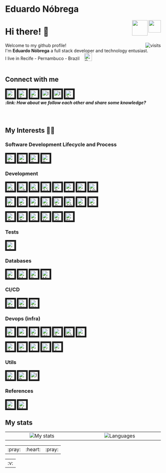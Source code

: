 <h1>Eduardo Nóbrega</h1>
<img align="right" valign="bottom" height="40" src="https://media.giphy.com/media/Th4eDUkNM3BYRXnzQi/source.gif">
<img align="right" valign="bottom" height="50" src="https://media.giphy.com/media/gIwXMRnMcjNz0LeDEI/source.gif">

# Hi there! :wave: #

<img align="right" src="https://komarev.com/ghpvc/?username=ereshzealous&color=blueviolet&style=plastic)" alt="visits">

Welcome to my github profile!
<br/>I'm __Eduardo Nóbrega__ a full stack developer and technology entusiast. 
<br>I live in Recife - Pernambuco - Brazil &nbsp;&nbsp; <img src="https://emojipedia-us.s3.dualstack.us-west-1.amazonaws.com/thumbs/120/google/274/flag-brazil_1f1e7-1f1f7.png" width="25" alt="Brazil" valign="bottom"/><br/><br/>

## Connect with me ##

<a href="https://www.linkedin.com/in/efnobrega/" target="_blank"><img align="left" border=5 alt="Linkedin" width="auto" height="25" src="https://img.shields.io/badge/-Linkedin-282A36.svg?logo=linkedin&logoColor=0077B5&style=flat" /></a>
<a href="https://twitter.com/efnobrega" target="_blank"><img align="left" border=5 alt="Twitter" width="auto" height="25" src="https://img.shields.io/badge/-Twitter-282A36.svg?logo=twitter&logoColor=1DA1F2&style=flat" /></a>
<a href="https://www.facebook.com/efnobrega" target="_blank"><img align="left" border=5 alt="Facebook" width="auto" height="25" src="https://img.shields.io/badge/-Facebook-282A36.svg?logo=facebook&logoColor=1877F2&style=flat" /></a>
<a href="https://www.instagram.com/efnobrega/?hl=pt" target="_blank"><img align="left" border=5 alt="Instagram" width="auto" height="25" src="https://img.shields.io/badge/-Instagram-282A36.svg?logo=instagram&logoColor=E4405F&style=flat" /></a>
<a href="https://pt.stackoverflow.com/users/237135/eduardo-nóbrega" target="_blank"><img align="left" border=5 alt="Instagram" width="auto" height="25" src="https://img.shields.io/badge/-Stack Overflow-282A36.svg?logo=stackoverflow&logoColor=FE7A16&style=flat" /></a>
<a href="mailto:enobrega@gmail.com" target="_blank"><img align="left" border=5 alt="Gmail" width="auto" height="25" src="https://img.shields.io/badge/-Gmail-282A36.svg?logo=Gmail&logoColor=EA4335&style=flat" /></a>

<br>
<h5>:link: How about we follow each other and share some knowledge?</h5>
<br>

## My Interests 👨‍💻 ##
### Software Development Lifecycle and Process ###

<img align="left" border=5 alt="Scrum" width="auto" height="25" src="https://img.shields.io/badge/-Scrum-282A36.svg?logo=scrumalliance&logoColor=white&style=flat" />
<img align="left" border=5 alt="UML" width="auto" height="25" src="https://img.shields.io/badge/-UML-282A36.svg?logo=uml&logoColor=white&style=flat" />
<img align="left" border=5 alt="Software Architecture" width="auto" height="25" src="https://img.shields.io/badge/-Software Architecture-282A36.svg?logo=software&logoColor=white&style=flat" />
<img align="left" border=5 alt="Design Patterns" width="auto" height="25" src="https://img.shields.io/badge/-Design Patterns-282A36.svg?logo=DesignPatterns&logoColor=white&style=flat" />
  
<br/><br/>

### Development ###

<div align="center">
<img align="left" border=5 alt="VS Code" width="auto" height="25" src="https://img.shields.io/badge/-VS Code-282A36.svg?logo=visual-studio-code&logoColor=007acc&style=flat" />
<img align="left" border=5 alt="HTML 5" width="auto" height="25" src="https://img.shields.io/badge/-HTML5-282A36.svg?logo=html5&logoColor=E34F26&style=flat" />
<img align="left" border=5 alt="CSS 3" width="auto" height="25" src="https://img.shields.io/badge/-CSS-282A36.svg?logo=css3&logoColor=1572B6&style=flat" />
<img align="left" border=5 alt="SASS" width="auto" height="25" src="https://img.shields.io/badge/-SASS-282A36.svg?logo=sass&logoColor=CC6699&style=flat" />
<img align="left" border=5 alt="Bootstrap" width="auto" height="25" src="https://img.shields.io/badge/-Bootstrap-282A36.svg?logo=bootstrap&logoColor=563D7C&style=flat" />
<img align="left" border=5 alt="Javascript" width="auto" height="25" src="https://img.shields.io/badge/-Javascript-282A36.svg?logo=javascript&logoColor=F7DF1E&style=flat" />
<img align="left" border=5 alt="Node JS" width="auto" height="25" src="https://img.shields.io/badge/-Node Js-282A36.svg?logo=node.js&logoColor=43853D&style=flat" />
<img align="left" border=5 alt="NPM" width="auto" height="25" src="https://img.shields.io/badge/-NPM-282A36.svg?logo=npm&logoColor=CB3837&style=flat" />

<br/><br/>
  
<img align="left" border=5 alt="Yarn" width="auto" height="25" src="https://img.shields.io/badge/-Yarn-282A36.svg?logo=yarn&logoColor=2C8EBB&style=flat" />
<img align="left" border=5 alt="Express" width="auto" height="25" src="https://img.shields.io/badge/-Express-282A36.svg?logo=express&logoColor=green&style=flat" />
<img align="left" border=5 alt="JWT" width="auto" height="25" src="https://img.shields.io/badge/-JWT-282A36.svg?logo=json-web-tokens&logoColor=D63AFF&style=flat" />
<img align="left" border=5 alt="Webpack" width="auto" height="25" src="https://img.shields.io/badge/-Webpack-282A36.svg?logo=webpack&logoColor=5299C8&style=flat" />
<img align="left" border=5 alt="Babel" width="auto" height="25" src="https://img.shields.io/badge/-Babel-282A36.svg?logo=babel&logoColor=F5DA55&style=flat" />
<img align="left" border=5 alt="ES Lint" width="auto" height="25" src="https://img.shields.io/badge/-ES Lint-282A36.svg?logo=eslint&logoColor=4B32C3&style=flat" />
<img align="left" border=5 alt="Prettier" width="auto" height="25" src="https://img.shields.io/badge/-Prettier-282A36.svg?logo=prettier&logoColor=F8BC45&style=flat" />
<img align="left" border=5 alt="Graph QL" width="auto" height="25" src="https://img.shields.io/badge/-Graph QL-282A36.svg?logo=graphql&logoColor=E10098&style=flat" />

<br/><br/>

<img align="left" border=5 alt="React" width="auto" height="25" src="https://img.shields.io/badge/-React-282A36.svg?logo=react&logoColor=2CA5E0&style=flat" />
<img align="left" border=5 alt="Redux" width="auto" height="25" src="https://img.shields.io/badge/-Redux-282A36.svg?logo=redux&logoColor=593D88&style=flat" />
<img align="left" border=5 alt="Styled Components" width="auto" height="25" src="https://img.shields.io/badge/-Styled Components-282A36.svg?logo=styled-components&logoColor=white&style=flat" />
<img align="left" border=5 alt="Next.Js" width="auto" height="25" src="https://img.shields.io/badge/-Next.Js-282A36.svg?logo=next.js&logoColor=000000&style=flat" />
<img align="left" border=5 alt="Chart Js" width="auto" height="25" src="https://img.shields.io/badge/-Chart Js-282A36.svg?logo=chart.js&logoColor=FF6384&style=flat" />
<img align="left" border=5 alt="Electron" width="auto" height="25" src="https://img.shields.io/badge/-Electron-282A36.svg?logo=electron&logoColor=blue&style=flat" />
</div>

<br/><br/>

### Tests ###

<div align="center">
<img align="left" border=5 alt="Jest" width="auto" height="25" src="https://img.shields.io/badge/-Jest-282A36.svg?logo=jest&logoColor=C21325&style=flat" />
</div>

<br/><br/>

### Databases ###

<img align="left" border=5 alt="Postgres" width="auto" height="25" src="https://img.shields.io/badge/-Postgres-282A36.svg?logo=postgresql&logoColor=316192&style=flat" />
<img align="left" border=5 alt="Mongo DB" width="auto" height="25" src="https://img.shields.io/badge/-Mongo DB-282A36.svg?logo=mongodb&logoColor=4EA94B&style=flat" />
<img align="left" border=5 alt="Redis" width="auto" height="25" src="https://img.shields.io/badge/-Redis-282A36.svg?logo=redis&logoColor=23DD0031&style=flat" />
<img align="left" border=5 alt="Microsoft SQL Server" width="auto" height="25" src="https://img.shields.io/badge/-Microsoft SQL Server-282A36.svg?logo=microsoft-sql-server&logoColor=CC2927&style=flat" />

<br/><br/>

### CI/CD ###

<img align="left" border=5 alt="Git" width="auto" height="25" src="https://img.shields.io/badge/-Git-282A36.svg?logo=git&logoColor=orange&style=flat" />
<img align="left" border=5 alt="Github" width="auto" height="25" src="https://img.shields.io/badge/-Github-282A36.svg?logo=github&logoColor=white&style=flat" />
<img align="left" border=5 alt="Gitlab" width="auto" height="25" src="https://img.shields.io/badge/-Gitlab-282A36.svg?logo=gitlab&logoColor=white&style=flat" />

<br/><br/>

### Devops (infra) ###

<img align="left" border=5 alt="Cisco" width="auto" height="25" src="https://img.shields.io/badge/-Cisco-282A36.svg?logo=cisco&logoColor=049FD9&style=flat" />
<img align="left" border=5 alt="Linux" width="auto" height="25" src="https://img.shields.io/badge/-Linux-282A36.svg?logo=linux&logoColor=E95420&style=flat" />
<img align="left" border=5 alt="Shell Script" width="auto" height="25" src="https://img.shields.io/badge/-Shell Script-282A36.svg?logo=gnu-bash&logoColor=121011&style=flat" />
<img align="left" border=5 alt="Windows" width="auto" height="25" src="https://img.shields.io/badge/-Windows-282A36.svg?logo=windows&logoColor=0078D6&style=flat" />
<img align="left" border=5 alt="Powershell" width="auto" height="25" src="https://img.shields.io/badge/-Powershell-282A36.svg?logo=powershell&logoColor=5391FE&style=flat" />
<img align="left" border=5 alt="NGINX" width="auto" height="25" src="https://img.shields.io/badge/-NGINX-282A36.svg?logo=nginx&logoColor=009639&style=flat" />
<img align="left" border=5 alt="Docker" width="auto" height="25" src="https://img.shields.io/badge/-Docker-282A36.svg?logo=docker&logoColor=2CA5E0&style=flat"/>

<br/><br/>

<img align="left" border=5 alt="Kubernetes" width="auto" height="25" src="https://img.shields.io/badge/-Kubernetes-282A36.svg?logo=kubernetes&logoColor=2E73DA&style=flat" />
<img align="left" border=5 alt="Jenkins" width="auto" height="25" src="https://img.shields.io/badge/-Jenkins-282A36.svg?logo=jenkins&logoColor=D24939&style=flat" />
<img align="left" border=5 alt="AWS" width="auto" height="25" src="https://img.shields.io/badge/-AWS-282A36.svg?logo=amazon-aws&logoColor=ff9900&style=flat" />
<img align="left" border=5 alt="Digital OCean" width="auto" height="25" src="https://img.shields.io/badge/-Digital Ocean-282A36.svg?logo=digitalocean&logoColor=0080FF&style=flat" />
<img align="left" border=5 alt="Ansible" width="auto" height="25" src="https://img.shields.io/badge/-Ansible-282A36.svg?logo=ansible&logoColor=191817&style=flat" />

<br/><br/>

### Utils ###

<img align="left" border=5 alt="Markdown" width="auto" height="25" src="https://img.shields.io/badge/-Markdown-282A36.svg?logo=markdown&logoColor=000000&style=flat" />
<img align="left" border=5 alt="Postman" width="auto" height="25" src="https://img.shields.io/badge/-Postman-282A36.svg?logo=postman&logoColor=FF6C37&style=flat" />
<img align="left" border=5 alt="Insomnia" width="auto" height="25" src="https://img.shields.io/badge/-Insomnia-282A36.svg?logo=insomnia&logoColor=5849be&style=flat" />

<br/><br/>

### References ###

<img align="left" border=5 alt="Stack Overflow" width="auto" height="25" src="https://img.shields.io/badge/-Stack Overflow-282A36.svg?logo=stackoverflow&logoColor=FE7A16&style=flat" />
  <img align="left" border=5 alt="Medium" width="auto" height="25" src="https://img.shields.io/badge/-Medium-282A36.svg?logo=medium&logoColor=000000&style=flat" />

<br/><br/>

## My stats ##

<center>
<table align="center">
  <tr>
    <td width="500" align="center"><img src="https://github-readme-stats.vercel.app/api?username=enobrega&show_icons=true&theme=dracula" alt="My stats"></td>
    <td width="500" align="center"><img src="https://github-readme-stats.vercel.app/api/top-langs/?username=enobrega&theme=dracula" alt="Languages"/></td>
  </tr>
</table>
<center>

<table align="center"><tr><td>:pray:</td><td>:heart:</td><td>:pray:</td></tr></table>
<table align="center"><tr><td>:v:</td></tr></table>
